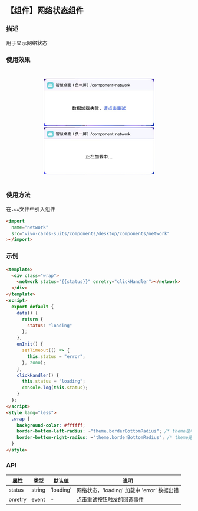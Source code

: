 ## 【组件】网络状态组件

### 描述

用于显示网络状态

### 使用效果

<div style="text-align: center;margin: 40px;">
<img src="../../assets/desktop-component-network-a.png" style="width:300px" alt="component-network"/>
<img src="../../assets/desktop-component-network-b.png" style="width:300px" alt="component-network"/>
</div>

### 使用方法

在`.ux`文件中引入组件

```html
<import
  name="network"
  src="vivo-cards-suits/components/desktop/components/network"
></import>
```

### 示例

```html
<template>
  <div class="wrap">
    <network status="{{status}}" onretry="clickHandler"></network>
  </div>
</template>
<script>
  export default {
    data() {
      return {
        status: "loading"
      };
    },
    onInit() {
      setTimeout(() => {
        this.status = "error";
      }, 2000);
    },
    clickHandler() {
      this.status = "loading";
      console.log(this.status);
    }
  };
</script>
<style lang="less">
  .wrap {
    background-color: #ffffff;
    border-bottom-left-radius: ~"theme.borderBottomRadius"; /* theme是动态主题变量，不要设置具体值*/
    border-bottom-right-radius: ~"theme.borderBottomRadius"; /* theme是动态主题变量，不要设置具体值*/
  }
</style>
```

### API

| 属性    | 类型   | 默认值    | 说明                                        |
| ------- | ------ | --------- | ------------------------------------------- |
| status  | string | 'loading' | 网络状态，'loading' 加载中 'error' 数据出错 |
| onretry | event  | -         | 点击重试按钮触发的回调事件                  |
